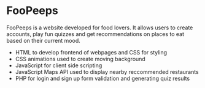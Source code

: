 # FooPeeps  
FooPeeps is a website developed for food lovers. It allows users to create accounts, play fun quizzes and get recommendations on places to eat based on their current mood.  
  
* HTML to develop frontend of webpages and CSS for styling
* CSS animations used to create moving background  
* JavaScript for client side scripting  
* JavaScript Maps API used to display nearby reccommended restaurants 
* PHP for login and sign up form validation and generating quiz results  

